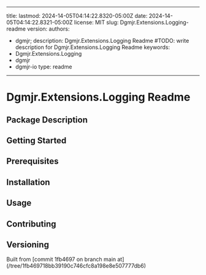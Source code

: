 ---

title:
lastmod: 2024-14-05T04:14:22.8320-05:00Z
date: 2024-14-05T04:14:22.8321-05:00Z
license: MIT
slug: Dgmjr.Extensions.Logging-readme
version:
authors:
- dgmjr;
description: Dgmjr.Extensions.Logging Readme #TODO: write description for Dgmjr.Extensions.Logging Readme
keywords:
- Dgmjr.Extensions.Logging
- dgmjr
- dgmjr-io
type: readme
------------

# Dgmjr.Extensions.Logging Readme

<!-- TODO: Write the contents of the Dgmjr.Extensions.Logging Readme file -->

## Package Description

## Getting Started

## Prerequisites

## Installation

## Usage

## Contributing

## Versioning

Built from [commit 1fb4697 on branch main at]
(/tree/1fb469718bb39190c746cfc8a198e8e507777db6)
